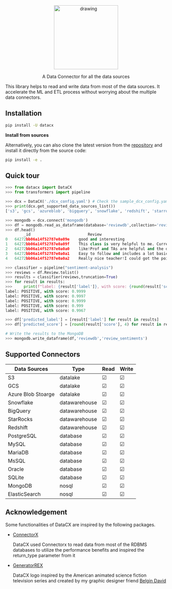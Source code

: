 <div align="center">

<img src="docs/images/LOGO.png" alt="drawing" width="200"/>

A Data Connector for all the data sources

<div align="left">

This library helps to read and write data from most of the data sources. It accelerate the ML and ETL process without worrying about the multiple data connectors.

## Installation
```bash
pip install -U datacx
```
**Install from sources**

Alternatively, you can also clone the latest version from the [repository](https://github.com/VinishUchiha/datacx) and install it directly from the source code:

```bash
pip install -e .
```

## Quick tour
```python
>>> from datacx import DataCX
>>> from transformers import pipeline

>>> dcx = DataCX('./dcx_config.yaml') # Check the sample_dcx_config.yaml for reference
>>> print(dcx.get_supported_data_sources_list())
['s3', 'gcs', 'azureblob', 'bigquery', 'snowflake', 'redshift', 'starrocks', 'postgresql', 'mysql', 'oracle', 'mssql', 'mariadb', 'sqlite', 'elasticsearch', 'mongodb']

>>> mongodb = dcx.connect('mongodb')
>>> df = mongodb.read_as_dataframe(database='reviewdb',collection='reviews')
>>> df.head()
        _id	                        Review
0	64272bb06a14f52787e0a09e	good and interesting
1	64272bb06a14f52787e0a09f	This class is very helpful to me. Currently, I...
2	64272bb06a14f52787e0a0a0	like!Prof and TAs are helpful and the discussi...
3	64272bb06a14f52787e0a0a1	Easy to follow and includes a lot basic and im...
4	64272bb06a14f52787e0a0a2	Really nice teacher!I could got the point eazl...

>>> classifier = pipeline("sentiment-analysis")
>>> reviews = df.Review.tolist()
>>> results = classifier(reviews,truncation=True)
>>> for result in results:
>>>     print(f"label: {result['label']}, with score: {round(result['score'], 4)}")
label: POSITIVE, with score: 0.9999
label: POSITIVE, with score: 0.9997
label: POSITIVE, with score: 0.9999
label: POSITIVE, with score: 0.999
label: POSITIVE, with score: 0.9967

>>> df['predicted_label'] = [result['label'] for result in results]
>>> df['predicted_score'] = [round(result['score'], 4) for result in results]

# Write the results to the MongoDB
>>> mongodb.write_dataframe(df,'reviewdb','review_sentiments')
```
## Supported Connectors
  
|Data Sources| Type | Read | Write |
|------------|------| ----  | -----|
|S3|datalake| &#9745;   | &#9745; |
|GCS|datalake| &#9745;   | &#9745; |
|Azure Blob Stoarge| datalake| &#9745;   | &#9745; |
|Snowflake| datawarehouse | &#9745;   | &#9745; |
|BigQuery| datawarehouse | &#9745;   | &#9745; |
|StarRocks| datawarehouse | &#9745;   | &#9745; |
|Redshift| datawarehouse | &#9745;   | &#9745; |
|PostgreSQL| database | &#9745;   | &#9745; |
|MySQL| database | &#9745;   | &#9745; |
|MariaDB| database | &#9745;   | &#9745; |
|MsSQL| database | &#9745;   | &#9745; |
|Oracle| database | &#9745;   | &#9745; |
|SQLite| database | &#9745;   | &#9745; |
|MongoDB| nosql | &#9745;   | &#9745; |
|ElasticSearch| nosql | &#9745;   | &#9745; |

## Acknowledgement

Some functionalities of DataCX are inspired by the following packages.

- [ConnectorX](https://github.com/sfu-db/connector-x)
  
  DataCX used Connectorx to read data from most of the RDBMS databases to utilize the performance benefits and inspired the return_type parameter from it
  
- [GeneratorREX](https://generatorrex.fandom.com/wiki/Generator_Rex_Wiki)
  
  DataCX logo inspired by the American animated science fiction television series and created by my graphic designer friend [Belgin David](https://www.linkedin.com/in/belgin-david-4b699a1b8)
